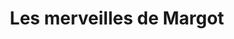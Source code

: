 ---
title: "Les merveilles de Margot"
url: /le-perreux-sur-marne/les-merveilles-de-margot/
shop: boulangerie
---